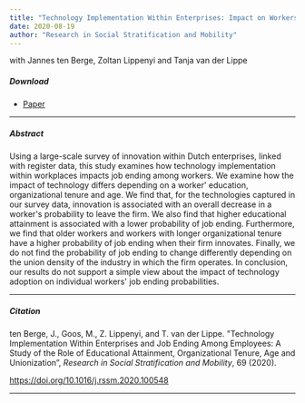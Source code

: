 ```yaml
---
title: "Technology Implementation Within Enterprises: Impact on Workers" 
date: 2020-08-19
author: "Research in Social Stratification and Mobility"
---
```


with Jannes ten Berge, Zoltan Lippenyi and Tanja van der Lippe

##### Download

+ [Paper](/14.pdf)
---

##### Abstract

Using a large-scale survey of innovation within Dutch enterprises, linked with register data, this study examines how technology implementation within workplaces impacts job ending among workers. We examine how the impact of technology differs depending on a worker' education, organizational tenure and age. We find that, for the technologies captured in our survey data, innovation is associated with an overall decrease in a worker's probability to leave the firm. We also find that higher educational attainment is associated with a lower probability of job ending. Furthermore, we find that older workers and workers with longer organizational tenure have a higher probability of job ending when their firm innovates. Finally, we do not find the probability of job ending to change differently depending on the union density of the industry in which the firm operates. In conclusion, our results do not support a simple view about the impact of technology adoption on individual workers' job ending probabilities.

---

##### Citation

ten Berge, J., Goos, M., Z. Lippenyi, and T. van der Lippe. "Technology Implementation Within Enterprises and Job Ending Among Employees: A Study of the Role of Educational Attainment, Organizational Tenure, Age and Unionization”, *Research in Social Stratification and Mobility*, 69 (2020).

https://doi.org/10.1016/j.rssm.2020.100548

---



